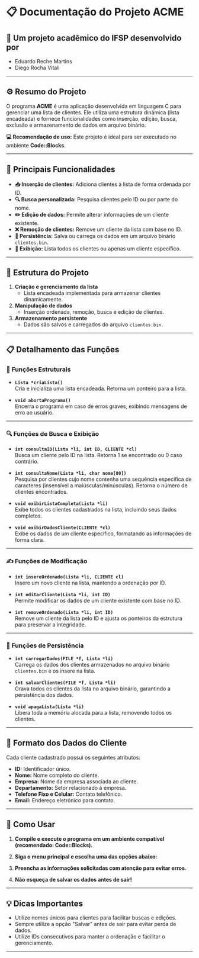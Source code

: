 # 📋 **Documentação do Projeto ACME**

## 👥 Um projeto acadêmico do IFSP desenvolvido por
- Eduardo Reche Martins  
- Diego Rocha Vitali  

---

## ⚙️ **Resumo do Projeto**
O programa **ACME** é uma aplicação desenvolvida em linguagem C para gerenciar uma lista de clientes. Ele utiliza uma estrutura dinâmica (lista encadeada) e fornece funcionalidades como inserção, edição, busca, exclusão e armazenamento de dados em arquivo binário.  

**💻 Recomendação de uso:** Este projeto é ideal para ser executado no ambiente **Code::Blocks**.

---

## 🌟 **Principais Funcionalidades**
- **📥 Inserção de clientes:** Adiciona clientes à lista de forma ordenada por ID.  
- **🔍 Busca personalizada:** Pesquisa clientes pelo ID ou por parte do nome.  
- **✏️ Edição de dados:** Permite alterar informações de um cliente existente.  
- **❌ Remoção de clientes:** Remove um cliente da lista com base no ID.  
- **📂 Persistência:** Salva ou carrega os dados em um arquivo binário `clientes.bin`.  
- **📄 Exibição:** Lista todos os clientes ou apenas um cliente específico.

---

## 🔗 **Estrutura do Projeto**
1. **Criação e gerenciamento da lista**
   - Lista encadeada implementada para armazenar clientes dinamicamente.
2. **Manipulação de dados**
   - Inserção ordenada, remoção, busca e edição de clientes.
3. **Armazenamento persistente**
   - Dados são salvos e carregados do arquivo `clientes.bin`.

---

## 📋 **Detalhamento das Funções**

### 📂 **Funções Estruturais**
- **`Lista *criaLista()`**  
  Cria e inicializa uma lista encadeada. Retorna um ponteiro para a lista.  

- **`void abortaPrograma()`**  
  Encerra o programa em caso de erros graves, exibindo mensagens de erro ao usuário.

---

### 🔍 **Funções de Busca e Exibição**
- **`int consultaID(Lista *li, int ID, CLIENTE *cl)`**  
  Busca um cliente pelo ID na lista. Retorna 1 se encontrado ou 0 caso contrário.  

- **`int consultaNome(Lista *li, char nome[80])`**  
  Pesquisa por clientes cujo nome contenha uma sequência específica de caracteres (insensível a maiúsculas/minúsculas). Retorna o número de clientes encontrados.  

- **`void exibirListaCompleta(Lista *li)`**  
  Exibe todos os clientes cadastrados na lista, incluindo seus dados completos.

- **`void exibirDadosCliente(CLIENTE *cl)`**  
  Exibe os dados de um cliente específico, formatando as informações de forma clara.

---

### ✍️ **Funções de Modificação**
- **`int insereOrdenado(Lista *li, CLIENTE cl)`**  
  Insere um novo cliente na lista, mantendo a ordenação por ID.  

- **`int editarCliente(Lista *li, int ID)`**  
  Permite modificar os dados de um cliente existente com base no ID.  

- **`int removeOrdenado(Lista *li, int ID)`**  
  Remove um cliente da lista pelo ID e ajusta os ponteiros da estrutura para preservar a integridade.

---

### 💾 **Funções de Persistência**
- **`int carregarDados(FILE *f, Lista *li)`**  
  Carrega os dados dos clientes armazenados no arquivo binário `clientes.bin` e os insere na lista.  

- **`int salvarClientes(FILE *f, Lista *li)`**  
  Grava todos os clientes da lista no arquivo binário, garantindo a persistência dos dados.  

- **`void apagaLista(Lista *li)`**  
  Libera toda a memória alocada para a lista, removendo todos os clientes.  

---

## 📄 **Formato dos Dados do Cliente**
Cada cliente cadastrado possui os seguintes atributos:  
- **ID:** Identificador único.  
- **Nome:** Nome completo do cliente.  
- **Empresa:** Nome da empresa associada ao cliente.  
- **Departamento:** Setor relacionado à empresa.  
- **Telefone Fixo e Celular:** Contato telefônico.  
- **Email:** Endereço eletrônico para contato.

---

## 🌟 **Como Usar**
1. **Compile e execute o programa em um ambiente compatível (recomendado: Code::Blocks).**  
2. **Siga o menu principal e escolha uma das opções abaixo:**  


3. **Preencha as informações solicitadas com atenção para evitar erros.**  
4. **Não esqueça de salvar os dados antes de sair!**

---

## 💡 **Dicas Importantes**
- Utilize nomes únicos para clientes para facilitar buscas e edições.  
- Sempre utilize a opção "Salvar" antes de sair para evitar perda de dados.  
- Utilize IDs consecutivos para manter a ordenação e facilitar o gerenciamento.  

---
